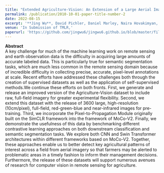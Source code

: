 ```yaml
---
title: "Extended Agriculture-Vision: An Extension of a Large Aerial Image Dataset for Agricultural Pattern Analysis"
permalink: /publication/2010-10-01-paper-title-number-2
date: 2022-08-15
excerpt: '**Jing Wu**, David Pichler, Daniel Marley, Naira Hovakimyan, Jennifer Hobbs'
venue: 'In Submission of TMLR,'
paperurl: 'https://github.com/jingwu6/jingwu6.github.io/blob/master/files/AG%2B.pdf'
---
```


**Abstract** \
A key challenge for much of the machine learning work on remote sensing and earth observation data is the difficulty in acquiring large amounts of accurate labeled data. This is particularly true for semantic segmentation tasks, which are much less common in the remote sensing domain because of incredible difficulty in collecting precise, accurate, pixel-level annotations at scale. Recent efforts have addressed these challenges both through the creation of supervised datasets as well as the application of self-supervised methods.We continue these efforts on both fronts. First, we generate and release an improved version of the Agriculture-Vision dataset to include raw, full-field imagery for greater experimental flexibility. Second, we extend this dataset with the release of 3600 large, high-resolution (10cm/pixel), full-field, red-green-blue and near-infrared images for pre-training. Third, we incorporate the Pixel-to-Propagation Module originally built on the SimCLR framework into the framework of MoCo-V2. Finally, we demonstrate the usefulness of this data by benchmarking different contrastive learning approaches on both downstream classification and semantic segmentation tasks. We explore both CNN and Swin Transformer architectures within different frameworks based on MoCo-V2. Together, these approaches enable us to better detect key agricultural patterns of interest across a field from aerial imagery so that farmers may be alerted to problematic areas in a timely fashion to inform their management decisions. Furthermore, the release of these datasets will support numerous avenues of research for computer vision in remote sensing for agriculture. 
